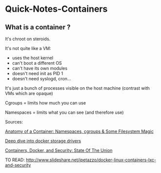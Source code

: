 # Quick-Notes-Containers

## What is a container ?

It's chroot on steroids.

It's not quite like a VM: 
  * uses the host kernel 
  * can't boot a different OS 
  * can't have its own modules 
  * doesn't need init as PID 1 
  * doesn't need syslogd, cron... 

It's just a bunch of processes visible on the host machine (contrast with VMs which are opaque)


Cgroups = limits how much you can use

Namespaces = limits what you can see (and therefore use)

Sources: 

[Anatomy of a Container: Namespaces, cgroups & Some Filesystem Magic](http://www.slideshare.net/jpetazzo/anatomy-of-a-container-namespaces-cgroups-some-filesystem-magic-linuxcon)

[Deep dive into docker storage drivers](https://github.com/jpetazzo/jpetazzo.github.io/blob/master/assets/2015-07-01-deep-dive-into-docker-storage-drivers.html)

[Containers, Docker, and Security: State Of The Union](http://www.slideshare.net/jpetazzo/containers-docker-and-security-state-of-the-union-linuxcon-and-containercon-2015)


TO READ:
http://www.slideshare.net/jpetazzo/docker-linux-containers-lxc-and-security
